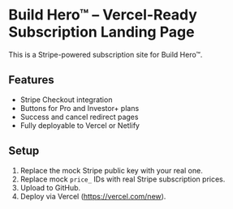 
# Build Hero™ – Vercel-Ready Subscription Landing Page

This is a Stripe-powered subscription site for Build Hero™.

## Features
- Stripe Checkout integration
- Buttons for Pro and Investor+ plans
- Success and cancel redirect pages
- Fully deployable to Vercel or Netlify

## Setup
1. Replace the mock Stripe public key with your real one.
2. Replace mock `price_` IDs with real Stripe subscription prices.
3. Upload to GitHub.
4. Deploy via Vercel (https://vercel.com/new).
